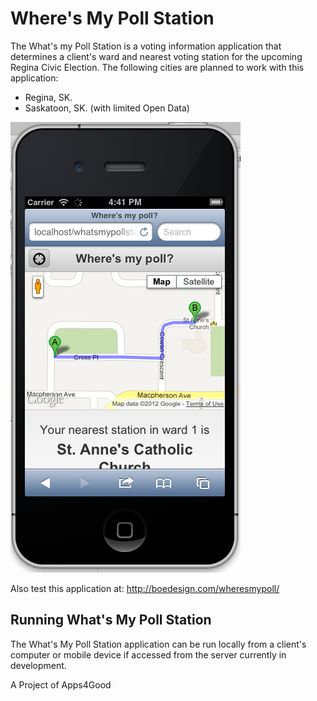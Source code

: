 Where's My Poll Station
======================

The What's my Poll Station is a voting information application that determines 
a client's ward and nearest voting station for the upcoming Regina Civic 
Election.  The following cities are planned to work with this application:

* Regina, SK.
* Saskatoon, SK. (with limited Open Data)

![What's My Poll Station Example](https://github.com/apps4good/What-s-My-Poll-Station/raw/master/img/wheres-my-poll.png)

Also test this application at: http://boedesign.com/wheresmypoll/

Running What's My Poll Station
------------------------------

The What's My Poll Station application can be run locally from a client's 
computer or mobile device if accessed from the server currently in development.

A Project of Apps4Good
